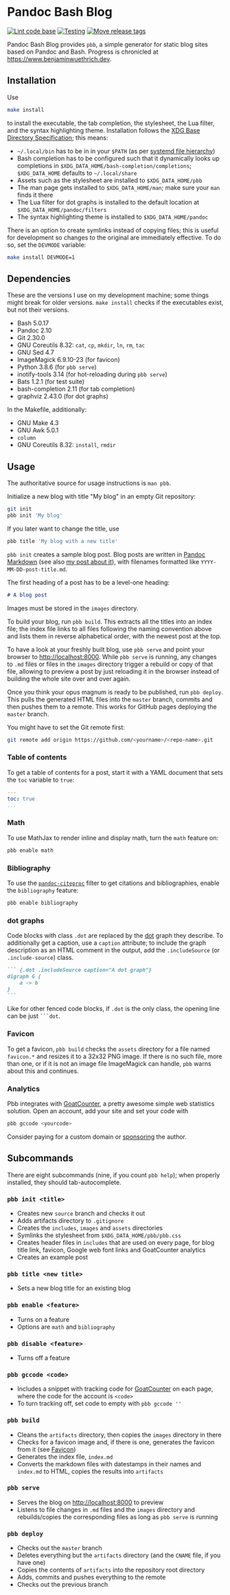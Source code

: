 # Pandoc Bash Blog

[![Lint code base][lintbadge]][lintwf]
[![Testing][testbadge]][testwf]
[![Move release tags][movebadge]][movewf]

Pandoc Bash Blog provides `pbb`, a simple generator for static blog sites based
on Pandoc and Bash. Progress is chronicled at
<https://www.benjaminwuethrich.dev>.

[lintbadge]: <https://github.com/bewuethr/pandoc-bash-blog/actions/workflows/linter.yml/badge.svg>
[lintwf]: <https://github.com/bewuethr/pandoc-bash-blog/actions/workflows/linter.yml>
[testbadge]: <https://github.com/bewuethr/pandoc-bash-blog/actions/workflows/test.yml/badge.svg>
[testwf]: <https://github.com/bewuethr/pandoc-bash-blog/actions/workflows/test.yml>
[movebadge]: <https://github.com/bewuethr/pandoc-bash-blog/actions/workflows/releasetracker.yml/badge.svg>
[movewf]: <https://github.com/bewuethr/pandoc-bash-blog/actions/workflows/releasetracker.yml>

## Installation

Use

```bash
make install
```

to install the executable, the tab completion, the stylesheet, the Lua filter,
and the syntax highlighting theme. Installation follows the [XDG Base Directory
Specification]; this means:

- `~/.local/bin` has to be in in your `$PATH` (as per [systemd file hierarchy])
- Bash completion has to be configured such that it dynamically looks up
  completions in `$XDG_DATA_HOME/bash-completion/completions`; `$XDG_DATA_HOME`
  defaults to `~/.local/share`
- Assets such as the stylesheet are installed to `$XDG_DATA_HOME/pbb`
- The man page gets installed to `$XDG_DATA_HOME/man`; make sure your `man`
  finds it there
- The Lua filter for dot graphs is installed to the default location at
  `$XDG_DATA_HOME/pandoc/filters`
- The syntax highlighting theme is installed to `$XDG_DATA_HOME/pandoc`

There is an option to create symlinks instead of copying files; this is useful
for development so changes to the original are immediately effective. To do so,
set the `DEVMODE` variable:

```bash
make install DEVMODE=1
```

  [XDG Base directory Specification]: <https://specifications.freedesktop.org/basedir-spec/basedir-spec-latest.html>
  [systemd file hierarchy]: <https://www.freedesktop.org/software/systemd/man/file-hierarchy.html>

## Dependencies

These are the versions I use on my development machine; some things might break
for older versions. `make install` checks if the executables exist, but not
their versions.

- Bash 5.0.17
- Pandoc 2.10
- Git 2.30.0
- GNU Coreutils 8.32: `cat`, `cp`, `mkdir`, `ln`, `rm`, `tac`
- GNU Sed 4.7
- ImageMagick 6.9.10-23 (for favicon)
- Python 3.8.6 (for `pbb serve`)
- inotify-tools 3.14 (for hot-reloading during `pbb serve`)
- Bats 1.2.1 (for test suite)
- bash-completion 2.11 (for tab completion)
- graphviz 2.43.0 (for dot graphs)

In the Makefile, additionally:

- GNU Make 4.3
- GNU Awk 5.0.1
- `column`
- GNU Coreutils 8.32: `install`, `rmdir`

## Usage

The authoritative source for usage instructions is `man pbb`.

Initialize a new blog with title "My blog" in an empty Git repository:

```bash
git init
pbb init 'My blog'
```

If you later want to change the title, use

```bash
pbb title 'My blog with a new title'
```

`pbb init` creates a sample blog post. Blog posts are written in [Pandoc
Markdown] (see also [my post about it]), with filenames formatted like
`YYYY-MM-DD-post-title.md`.

The first heading of a post has to be a level-one heading:

```markdown
# A blog post
```

Images must be stored in the `images` directory.

To build your blog, run `pbb build`. This extracts all the titles into an index
file; the index file links to all files following the naming convention above
and lists them in reverse alphabetical order, with the newest post at the top.

To have a look at your freshly built blog, use `pbb serve` and point your
browser to <http://localhost:8000>. While `pbb serve` is running, any changes
to `.md` files or files in the `images` directory trigger a rebuild or copy of
that file, allowing to preview a post by just reloading it in the browser
instead of building the whole site over and over again.

Once you think your opus magnum is ready to be published, run `pbb deploy`. This
pulls the generated HTML files into the `master` branch, commits  and then
pushes them to a remote. This works for GitHub pages deploying the `master`
branch.

You might have to set the Git remote first:

```bash
git remote add origin https://github.com/<yourname>/<repo-name>.git
```

  [Pandoc Markdown]: <https://pandoc.org/MANUAL.html#pandocs-markdown>
  [my post about it]: <https://www.benjaminwuethrich.dev/2020-05-04-everything-pandoc-markdown.html>

### Table of contents

To get a table of contents for a post, start it with a YAML document that sets
the `toc` variable to `true`:

```yaml
---
toc: true
...
```

### Math

To use MathJax to render inline and display math, turn the `math` feature on:

```bash
pbb enable math
```

### Bibliography

To use the [`pandoc-citeproc`] filter to get citations and bibliographies,
enable the `bibliography` feature:

```bash
pbb enable bibliography
```

  [`pandoc-citeproc`]: <https://pandoc.org/MANUAL.html#citations>

### dot graphs

Code blocks with class `.dot` are replaced by the [dot] graph they describe. To
additionally get a caption, use a `caption` attribute; to include the graph
description as an HTML comment in the output, add the `.includeSource` (or
`.include-source`) class.

<!-- markdownlint-disable code-fence-style -->

~~~markdown
``` {.dot .includeSource caption="A dot graph"}
digraph G {
    a -> b
}
```
~~~

<!-- markdownlint-restore -->

Like for other fenced code blocks, if `.dot` is the only class, the opening
line can be just ` ```dot `.

<!-- Fix syntax highlighting: `` -->

  [dot]: <https://graphviz.org/doc/info/lang.html>

### Favicon

To get a favicon, `pbb build` checks the `assets` directory for a file named
`favicon.*` and resizes it to a 32x32 PNG image. If there is no such file, more
than one, or if it is not an image file ImageMagick can handle, `pbb` warns
about this and continues.

### Analytics

Pbb integrates with [GoatCounter], a pretty awesome simple web statistics
solution. Open an account, add your site and set your code with

```bash
pbb gccode <yourcode>
```

Consider paying for a custom domain or [sponsoring] the author.

  [GoatCounter]: <https://www.goatcounter.com>
  [sponsoring]: <https://github.com/sponsors/arp242>

## Subcommands

There are eight subcommands (nine, if you count `pbb help`); when properly
installed, they should tab-autocomplete.

### `pbb init <title>`

- Creates new `source` branch and checks it out
- Adds artifacts directory to `.gitignore`
- Creates the `includes`, `images` and `assets` directories
- Symlinks the stylesheet from `$XDG_DATA_HOME/pbb/pbb.css`
- Creates header files in `includes` that are used on every page, for blog
  title link, favicon, Google web font links and GoatCounter analytics
- Creates an example post

### `pbb title <new title>`

- Sets a new blog title for an existing blog

### `pbb enable <feature>`

- Turns on a feature
- Options are `math` and `bibliography`

### `pbb disable <feature>`

- Turns off a feature

### `pbb gccode <code>`

- Includes a snippet with tracking code for [GoatCounter] on each page, where
  the code for the account is `<code>`
- To turn tracking off, set code to empty with `pbb gccode ''`

### `pbb build`

- Cleans the `artifacts` directory, then copies the `images` directory in there
- Checks for a favicon image and, if there is one, generates the favicon from
  it (see [Favicon](#favicon))
- Generates the index file, `index.md`
- Converts the markdown files with datestamps in their names and `index.md` to
  HTML, copies the results into `artifacts`

### `pbb serve`

- Serves the blog on <http://localhost:8000> to preview
- Listens to file changes in `.md` files and the `images` directory and
  rebuilds/copies the corresponding files as long as `pbb serve` is running

### `pbb deploy`

- Checks out the `master` branch
- Deletes everything but the `artifacts` directory (and the `CNAME` file, if
  you have one)
- Copies the contents of `artifacts` into the repository root directory
- Adds, commits and pushes everything to the remote
- Checks out the previous branch
